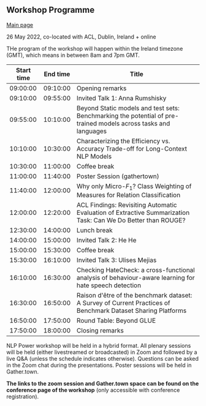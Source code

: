 ## Workshop Programme
[Main page](index.md)

26 May 2022, co-located with ACL, Dublin, Ireland + online

THe program of the workshop will happen within the Ireland timezone (GMT), which means in between 8am and 7pm GMT.

| Start time  | End time    | Title                                                                                                           |
|-------------|-------------|-----------------------------------------------------------------------------------------------------------------|
| 09:00:00 | 09:10:00 | Opening remarks                                                                                                 |
| 09:10:00 | 09:55:00 | Invited Talk 1: Anna Rumshisky                                                                                  |
| 09:55:00 | 10:10:00 | Beyond Static models and test sets: Benchmarking the potential of pre-trained models across tasks and languages |
| 10:10:00 | 10:30:00 | Characterizing the Efficiency vs. Accuracy Trade-off for Long-Context NLP Models                                |
| 10:30:00 | 11:00:00 |  Coffee break                                                                                                   |
| 11:00:00 | 11:40:00 | Poster Session (gathertown)                                                                                           |
| 11:40:00 | 12:00:00 | Why only Micro-$F_1$? Class Weighting of Measures for Relation Classification                                   |
| 12:00:00 | 12:20:00 | ACL Findings: Revisiting Automatic Evaluation of Extractive Summarization Task: Can We Do Better than ROUGE?    |
| 12:30:00 | 14:00:00 | Lunch break                                                                                                     |
| 14:00:00 | 15:00:00 | Invited Talk 2: He He                                                                  |
| 15:00:00 | 15:30:00 | Coffee break                                                                                                   |
| 15:30:00 | 16:10:00 | Invited Talk 3: Ulises Mejias                                                                                   |
| 16:10:00 | 16:30:00 | Checking HateCheck: a cross-functional analysis of behaviour-aware learning for hate speech detection           |
| 16:30:00 | 16:50:00| Raison d'être of the benchmark dataset: A Survey of Current Practices of Benchmark Dataset Sharing Platforms    |
| 16:50:00 | 17:50:00 | Round Table: Beyond GLUE                                                                                        |
| 17:50:00 | 18:00:00| Closing remarks                                                                                                 |

NLP Power workshop will be held in a hybrid format.
All plenary sessions will be held (either livestreamed or broadcasted) in Zoom and followed by a live Q&A (unless the schedule indicates otherwise). Questions can be asked in the Zoom chat during the presentations. 
Poster sessions will be held in Gather.town. 

**The links to the zoom session and Gather.town space can be found on the conference page of the workshop** (only accessible with conference registration).

